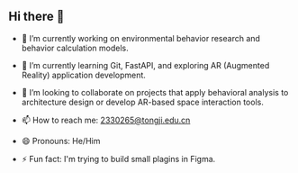 ## Hi there 👋

<!--
**Te-Li/TE-LI** is a ✨ _special_ ✨ repository because its `README.md` (this file) appears on your GitHub profile.

Here are some ideas to get you started:

- 🔭 I’m currently working on environmental behavior research & behavior caculation.
- 🌱 I’m currently learning git, fastapi and also AR application development.
- 👯 I’m looking to collaborate on ...
- 🤔 I’m looking for help with ...
- 💬 Ask me about ...
- 📫 How to reach me: 2330265@tongji.edu.cn
- 😄 Pronouns: ...
- ⚡ Fun fact: ...
-->

- 🔭 I’m currently working on environmental behavior research and behavior calculation models.
- 🌱 I’m currently learning Git, FastAPI, and exploring AR (Augmented Reality) application development.
- 👯 I’m looking to collaborate on projects that apply behavioral analysis to architecture design or develop AR-based space interaction tools.

- 📫 How to reach me: 2330265@tongji.edu.cn
- 😄 Pronouns: He/Him
- ⚡ Fun fact: I'm trying to build small plagins in Figma.
